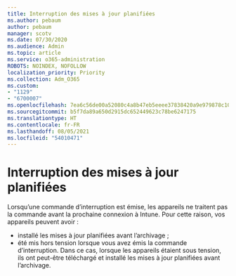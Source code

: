 ```yaml
---
title: Interruption des mises à jour planifiées
ms.author: pebaum
author: pebaum
manager: scotv
ms.date: 07/30/2020
ms.audience: Admin
ms.topic: article
ms.service: o365-administration
ROBOTS: NOINDEX, NOFOLLOW
localization_priority: Priority
ms.collection: Adm_O365
ms.custom:
- "1129"
- "6700007"
ms.openlocfilehash: 7ea6c56de00a52080c4a8b47eb5eeee37838420a9e979878c10aeb12885a8b99
ms.sourcegitcommit: b5f7da89a650d2915dc652449623c78be6247175
ms.translationtype: HT
ms.contentlocale: fr-FR
ms.lasthandoff: 08/05/2021
ms.locfileid: "54010471"
---
```

# <a name="pausing-scheduled-updates"></a>Interruption des mises à jour planifiées

Lorsqu’une commande d’interruption est émise, les appareils ne traitent pas la commande avant la prochaine connexion à Intune. Pour cette raison, vos appareils peuvent avoir :

- installé les mises à jour planifiées avant l’archivage ;
- été mis hors tension lorsque vous avez émis la commande d’interruption. Dans ce cas, lorsque les appareils étaient sous tension, ils ont peut-être téléchargé et installé les mises à jour planifiées avant l’archivage.
